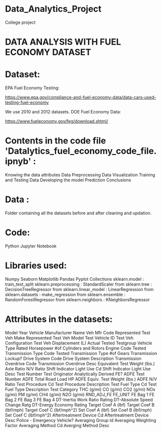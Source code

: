 # Data_Analytics_Project
College project

# DATA ANALYSIS WITH FUEL ECONOMY DATASET
# Dataset:
EPA Fuel Economy Testing:

https://www.epa.gov/compliance-and-fuel-economy-data/data-cars-used-testing-fuel-economy

We use 2010 and 2012 datasets. DOE Fuel Economy Data:

https://www.fueleconomy.gov/feg/download.shtml/

# Contents in the code file 'Datalytics_fuel_economy_code_file.ipnyb' :
Knowing the data attributes
Data Preprocessing
Data Visualization
Training and Testing Data
Developing the model
Prediction
Conclusions
# Data :
Folder containing all the datasets before and after cleaning and updation.

# Code:
Python Jupyter Notebook

# Libraries used:
Numpy
Seaborn
Matplotlib
Pandas
Pyplot
Collections
sklearn.model : train_test_split
sklearn.preprocessing : StandardScaler
from sklearn.tree : DecisionTreeRegressor
from sklearn.linear_model : LinearRegression
from sklearn.datasets : make_regression
from sklearn.ensemble : RandomForestRegressor
from sklearn.neighbors : KNeighborsRegressor

# Attributes in the datasets:
Model Year
Vehicle Manufacturer Name
Veh Mfr Code
Represented Test Veh Make
Represented Test Veh Model
Test Vehicle ID
Test Veh Configuration
Test Veh Displacement (L)
Actual Tested Testgroup
Vehicle Type
Rated Horsepower
#of Cylinders and Rotors
Engine Code
Tested Transmission Type Code
Tested Transmission Type
#of Gears
Transmission Lockup?
Drive System Code
Drive System Description
Transmission Overdrive Code
Transmission Overdrive Desc
Equivalent Test Weight (lbs.)
Axle Ratio
N/V Ratio
Shift Indicator Light Use Cd
Shift Indicator Light Use Desc
Test Number
Test Originator
Analytically Derived FE?
ADFE Test Number
ADFE Total Road Load HP
ADFE Equiv. Test Weight (lbs.)
ADFE N/V Ratio
Test Procedure Cd
Test Procedure Description
Test Fuel Type Cd
Test Fuel Type Description
Test Category
THC (g/mi)
CO (g/mi)
CO2 (g/mi)
NOx (g/mi)
PM (g/mi)
CH4 (g/mi)
N2O (g/mi)
RND_ADJ_FE
FE_UNIT
FE Bag 1
FE Bag 2
FE Bag 3
FE Bag 4
DT-Inertia Work Ratio Rating
DT-Absolute Speed Change Ratg
DT-Energy Economy Rating
Target Coef A (lbf)
Target Coef B (lbf/mph)
Target Coef C (lbf/mph^2)
Set Coef A (lbf)
Set Coef B (lbf/mph)
Set Coef C (lbf/mph^2)
Aftertreatment Device Cd
Aftertreatment Device Desc
Police - Emergency Vehicle?
Averaging Group Id
Averaging Weighting Factor
Averaging Method Cd
Averging Method Desc
